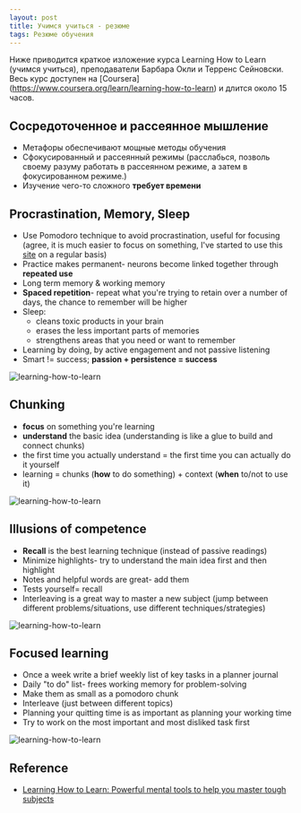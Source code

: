 ```yaml
---
layout: post
title: Учимся учиться - резюме
tags: Резюме обучения
---
```


Ниже приводится краткое изложение курса Learning How to Learn (учимся учиться), преподаватели Барбара Окли и Терренс Сейновски.
Весь курс доступен на [Coursera] (https://www.coursera.org/learn/learning-how-to-learn) и длится около 15 часов.

## Сосредоточенное и рассеянное мышление
* Метафоры обеспечивают мощные методы обучения
* Сфокусированный и рассеянный режимы (расслабься, позволь своему разуму работать в рассеянном режиме, а затем в фокусированном режиме.)
* Изучение чего-то сложного **требует времени**

## Procrastination, Memory, Sleep
* Use Pomodoro technique to avoid procrastination, useful for focusing (agree, it is much easier to focus on something, I've started to use this [site](https://tomato-timer.com/) on a regular basis)
* Practice makes permanent- neurons become linked together through **repeated use**
* Long term memory & working memory
* **Spaced repetition**- repeat what you're trying to retain over a number of days, the chance to remember will be higher
* Sleep:
  * cleans toxic products in your brain
  * erases the less important parts of memories
  * strengthens areas that you need or want to remember
* Learning by doing, by active engagement and not passive listening
* Smart != success; **passion + persistence = success**

![learning-how-to-learn](/images/post/learning-how-to-learn-1.png)

## Chunking
* **focus** on something you're learning
* **understand** the basic idea (understanding is like a glue to build and connect chunks)
* the first time you actually understand = the first time you can actually do it yourself
* learning = chunks (**how** to do something) + context (**when** to/not to use it)

![learning-how-to-learn](/images/post/learning-how-to-learn-2.png)

## Illusions of competence
* **Recall** is the best learning technique (instead of passive readings)
* Minimize highlights- try to understand the main idea first and then highlight
* Notes and helpful words are great- add them
* Tests yourself= recall
* Interleaving is a great way to master a new subject (jump between different problems/situations, use different techniques/strategies)

![learning-how-to-learn](/images/post/learning-how-to-learn-3.png)

## Focused learning
* Once a week write a brief weekly list of key tasks in a planner journal
* Daily "to do" list- frees working memory for problem-solving
* Make them as small as a pomodoro chunk
* Interleave (just between different topics)
* Planning your quitting time is as important as planning your working time
* Try to work on the most important and most disliked task first

![learning-how-to-learn](/images/post/learning-how-to-learn-4.png)

## Reference

* [Learning How to Learn: Powerful mental tools to help you master tough subjects](https://www.coursera.org/learn/learning-how-to-learn)
